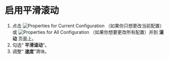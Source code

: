 # 启用平滑滚动

1. 点击 ![Properties for Current Configuration](../../images/properties..png)
（如果你只想更改当前配置）或
![Properties for All Configuration](../../images/allproperties..png)
（如果你想要更改所有配置）并到 **滚动** 页面上。
2. 勾选“ **平滑滚动**”。
3. 调整“ **速度**”滑块。
